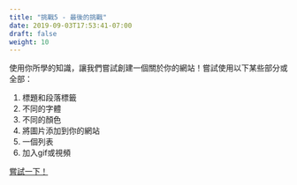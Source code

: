 ```yaml
---
title: "挑戰5 - 最後的挑戰"
date: 2019-09-03T17:53:41-07:00
draft: false
weight: 10
---
```


使用你所學的知識，讓我們嘗試創建一個關於你的網站！嘗試使用以下某些部分或全部：
1. 標題和段落標籤
2. 不同的字體
3. 不同的顏色
4. 將圖片添加到你的網站
5. 一個列表
6. 加入gif或視頻

<a class="my-2 mx-4 btn btn-info" href="https://codepen.io/Sunny-Dee/pen/qvVJLE" target="_blank">嘗試一下！</a>
